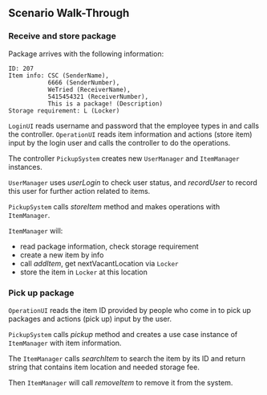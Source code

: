 ## Scenario Walk-Through

### Receive and store package
Package arrives with the following information:

    ID: 207
    Item info: CSC (SenderName),
               6666 (SenderNumber),
               WeTried (ReceiverName),
               5415454321 (ReceiverNumber),
               This is a package! (Description)
    Storage requirement: L (Locker)

`LoginUI` reads username and password that the employee types in and calls the controller.
`OperationUI` reads item information and actions (store item) input by the login user and calls the controller to do the operations.

The controller `PickupSystem` creates new `UserManager` and `ItemManager` instances.

`UserManager` uses _userLogin_ to check user status, and _recordUser_ to record this user for further action related to items.

`PickupSystem` calls _storeItem_ method and makes operations with `ItemManager`.

`ItemManager` will:
- read package information, check storage requirement
- create a new item by info
- call _addItem_, get nextVacantLocation via `Locker`
- store the item in `Locker` at this location


### Pick up package
`OperationUI` reads the item ID provided by people who come in to pick up packages and actions (pick up) input by the user.

`PickupSystem` calls _pickup_ method and creates a use case instance of `ItemManager` with item information.

The `ItemManager` calls _searchItem_ to search the item by its ID and return string that contains item location and needed storage fee.

Then `ItemManager` will call _removeItem_ to remove it from the system.
     

